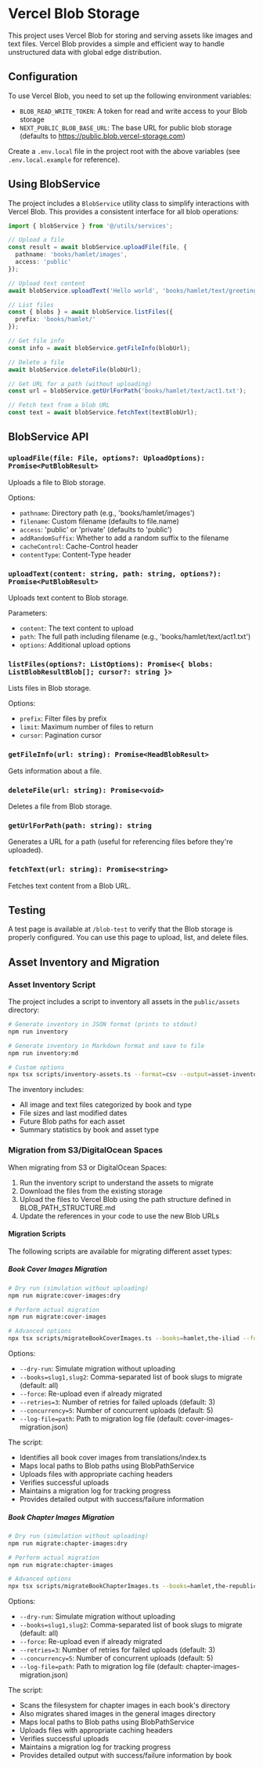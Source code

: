 # Vercel Blob Storage

This project uses Vercel Blob for storing and serving assets like images and text files. Vercel Blob provides a simple and efficient way to handle unstructured data with global edge distribution.

## Configuration

To use Vercel Blob, you need to set up the following environment variables:

- `BLOB_READ_WRITE_TOKEN`: A token for read and write access to your Blob storage
- `NEXT_PUBLIC_BLOB_BASE_URL`: The base URL for public blob storage (defaults to https://public.blob.vercel-storage.com)

Create a `.env.local` file in the project root with the above variables (see `.env.local.example` for reference).

## Using BlobService

The project includes a `BlobService` utility class to simplify interactions with Vercel Blob. This provides a consistent interface for all blob operations:

```typescript
import { blobService } from '@/utils/services';

// Upload a file
const result = await blobService.uploadFile(file, {
  pathname: 'books/hamlet/images',
  access: 'public'
});

// Upload text content
await blobService.uploadText('Hello world', 'books/hamlet/text/greeting.txt');

// List files
const { blobs } = await blobService.listFiles({
  prefix: 'books/hamlet/'
});

// Get file info
const info = await blobService.getFileInfo(blobUrl);

// Delete a file
await blobService.deleteFile(blobUrl);

// Get URL for a path (without uploading)
const url = blobService.getUrlForPath('books/hamlet/text/act1.txt');

// Fetch text from a blob URL
const text = await blobService.fetchText(textBlobUrl);
```

## BlobService API

### `uploadFile(file: File, options?: UploadOptions): Promise<PutBlobResult>`

Uploads a file to Blob storage.

Options:
- `pathname`: Directory path (e.g., 'books/hamlet/images')
- `filename`: Custom filename (defaults to file.name)
- `access`: 'public' or 'private' (defaults to 'public')
- `addRandomSuffix`: Whether to add a random suffix to the filename
- `cacheControl`: Cache-Control header
- `contentType`: Content-Type header

### `uploadText(content: string, path: string, options?): Promise<PutBlobResult>`

Uploads text content to Blob storage.

Parameters:
- `content`: The text content to upload
- `path`: The full path including filename (e.g., 'books/hamlet/text/act1.txt')
- `options`: Additional upload options

### `listFiles(options?: ListOptions): Promise<{ blobs: ListBlobResultBlob[]; cursor?: string }>`

Lists files in Blob storage.

Options:
- `prefix`: Filter files by prefix
- `limit`: Maximum number of files to return
- `cursor`: Pagination cursor

### `getFileInfo(url: string): Promise<HeadBlobResult>`

Gets information about a file.

### `deleteFile(url: string): Promise<void>`

Deletes a file from Blob storage.

### `getUrlForPath(path: string): string`

Generates a URL for a path (useful for referencing files before they're uploaded).

### `fetchText(url: string): Promise<string>`

Fetches text content from a Blob URL.

## Testing

A test page is available at `/blob-test` to verify that the Blob storage is properly configured. You can use this page to upload, list, and delete files.

## Asset Inventory and Migration

### Asset Inventory Script

The project includes a script to inventory all assets in the `public/assets` directory:

```bash
# Generate inventory in JSON format (prints to stdout)
npm run inventory

# Generate inventory in Markdown format and save to file
npm run inventory:md

# Custom options
npx tsx scripts/inventory-assets.ts --format=csv --output=asset-inventory.csv
```

The inventory includes:
- All image and text files categorized by book and type
- File sizes and last modified dates
- Future Blob paths for each asset 
- Summary statistics by book and asset type

### Migration from S3/DigitalOcean Spaces

When migrating from S3 or DigitalOcean Spaces:

1. Run the inventory script to understand the assets to migrate
2. Download the files from the existing storage
3. Upload the files to Vercel Blob using the path structure defined in BLOB_PATH_STRUCTURE.md
4. Update the references in your code to use the new Blob URLs

#### Migration Scripts

The following scripts are available for migrating different asset types:

##### Book Cover Images Migration

```bash
# Dry run (simulation without uploading)
npm run migrate:cover-images:dry

# Perform actual migration
npm run migrate:cover-images

# Advanced options
npx tsx scripts/migrateBookCoverImages.ts --books=hamlet,the-iliad --force
```

Options:
- `--dry-run`: Simulate migration without uploading
- `--books=slug1,slug2`: Comma-separated list of book slugs to migrate (default: all)
- `--force`: Re-upload even if already migrated
- `--retries=3`: Number of retries for failed uploads (default: 3)
- `--concurrency=5`: Number of concurrent uploads (default: 5)
- `--log-file=path`: Path to migration log file (default: cover-images-migration.json)

The script:
- Identifies all book cover images from translations/index.ts
- Maps local paths to Blob paths using BlobPathService
- Uploads files with appropriate caching headers
- Verifies successful uploads
- Maintains a migration log for tracking progress
- Provides detailed output with success/failure information

##### Book Chapter Images Migration

```bash
# Dry run (simulation without uploading)
npm run migrate:chapter-images:dry

# Perform actual migration
npm run migrate:chapter-images

# Advanced options
npx tsx scripts/migrateBookChapterImages.ts --books=hamlet,the-republic --force
```

Options:
- `--dry-run`: Simulate migration without uploading
- `--books=slug1,slug2`: Comma-separated list of book slugs to migrate (default: all)
- `--force`: Re-upload even if already migrated
- `--retries=3`: Number of retries for failed uploads (default: 3)
- `--concurrency=5`: Number of concurrent uploads (default: 5)
- `--log-file=path`: Path to migration log file (default: chapter-images-migration.json)

The script:
- Scans the filesystem for chapter images in each book's directory
- Also migrates shared images in the general images directory
- Maps local paths to Blob paths using BlobPathService
- Uploads files with appropriate caching headers
- Verifies successful uploads
- Maintains a migration log for tracking progress
- Provides detailed output with success/failure information by book
